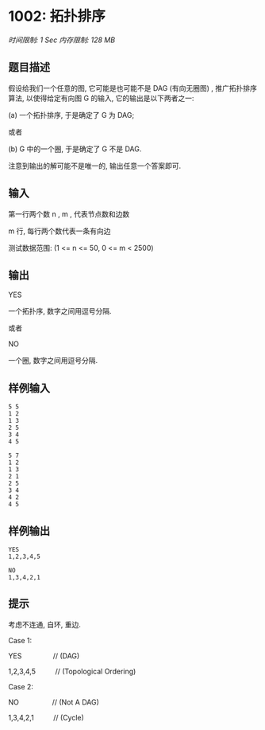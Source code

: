 # 1002: 拓扑排序

*时间限制: 1 Sec 内存限制: 128 MB*

## 题目描述

假设给我们一个任意的图, 它可能是也可能不是 DAG (有向无圈图) , 推广拓扑排序算法, 以使得给定有向图 G 的输入, 它的输出是以下两者之一:


(a) 一个拓扑排序, 于是确定了 G 为 DAG;


或者


(b) G 中的一个圈, 于是确定了 G 不是 DAG.


注意到输出的解可能不是唯一的, 输出任意一个答案即可.

## 输入

第一行两个数 n , m , 代表节点数和边数


m 行, 每行两个数代表一条有向边


测试数据范围: (1 <= n <= 50, 0 <= m < 2500)

## 输出

YES


一个拓扑序, 数字之间用逗号分隔.


或者


NO


一个圈, 数字之间用逗号分隔.

## 样例输入

```
5 5
1 2
1 3
2 5
3 4
4 5

```

```
5 7
1 2
1 3
2 1
2 5
3 4
4 2
4 5
```

## 样例输出

```
YES
1,2,3,4,5
```

```
NO
1,3,4,2,1
```

## 提示

考虑不连通, 自环, 重边.



Case 1:



YES                // (DAG)



1,2,3,4,5          // (Topological Ordering)



Case 2:



NO                 // (Not A DAG)



1,3,4,2,1          // (Cycle)